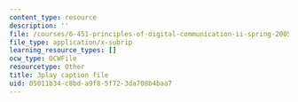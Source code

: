 ```yaml
---
content_type: resource
description: ''
file: /courses/6-451-principles-of-digital-communication-ii-spring-2005/05011b34c8bda9f85f723da708b4baa7_DyRLOmVRQDw.srt
file_type: application/x-subrip
learning_resource_types: []
ocw_type: OCWFile
resourcetype: Other
title: 3play caption file
uid: 05011b34-c8bd-a9f8-5f72-3da708b4baa7
---
```

